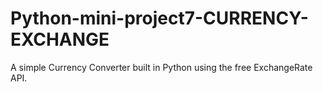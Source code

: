 # Python-mini-project7-CURRENCY-EXCHANGE
A simple Currency Converter built in Python using the free ExchangeRate API. 
